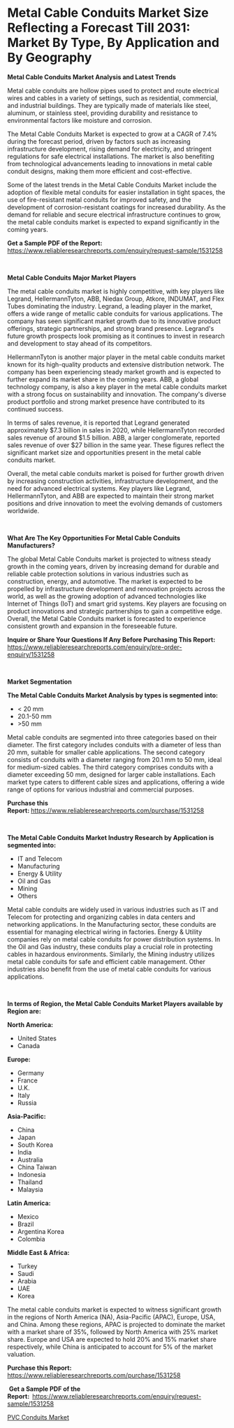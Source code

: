 <p><h1>Metal Cable Conduits Market Size Reflecting a Forecast Till 2031: Market By Type, By Application and By Geography</h1></p><p><strong>Metal Cable Conduits Market Analysis and Latest Trends</strong></p>
<p><p>Metal cable conduits are hollow pipes used to protect and route electrical wires and cables in a variety of settings, such as residential, commercial, and industrial buildings. They are typically made of materials like steel, aluminum, or stainless steel, providing durability and resistance to environmental factors like moisture and corrosion.</p><p>The Metal Cable Conduits Market is expected to grow at a CAGR of 7.4% during the forecast period, driven by factors such as increasing infrastructure development, rising demand for electricity, and stringent regulations for safe electrical installations. The market is also benefiting from technological advancements leading to innovations in metal cable conduit designs, making them more efficient and cost-effective.</p><p>Some of the latest trends in the Metal Cable Conduits Market include the adoption of flexible metal conduits for easier installation in tight spaces, the use of fire-resistant metal conduits for improved safety, and the development of corrosion-resistant coatings for increased durability. As the demand for reliable and secure electrical infrastructure continues to grow, the metal cable conduits market is expected to expand significantly in the coming years.</p></p>
<p><strong>Get a Sample PDF of the Report:&nbsp;</strong> <a href="https://www.reliableresearchreports.com/enquiry/request-sample/1531258">https://www.reliableresearchreports.com/enquiry/request-sample/1531258</a></p>
<p>&nbsp;</p>
<p><strong>Metal Cable Conduits Major Market Players</strong></p>
<p><p>The metal cable conduits market is highly competitive, with key players like Legrand, HellermannTyton, ABB, Niedax Group, Atkore, INDUMAT, and Flex Tubes dominating the industry. Legrand, a leading player in the market, offers a wide range of metallic cable conduits for various applications. The company has seen significant market growth due to its innovative product offerings, strategic partnerships, and strong brand presence. Legrand's future growth prospects look promising as it continues to invest in research and development to stay ahead of its competitors.</p><p>HellermannTyton is another major player in the metal cable conduits market known for its high-quality products and extensive distribution network. The company has been experiencing steady market growth and is expected to further expand its market share in the coming years. ABB, a global technology company, is also a key player in the metal cable conduits market with a strong focus on sustainability and innovation. The company's diverse product portfolio and strong market presence have contributed to its continued success.</p><p>In terms of sales revenue, it is reported that Legrand generated approximately $7.3 billion in sales in 2020, while HellermannTyton recorded sales revenue of around $1.5 billion. ABB, a larger conglomerate, reported sales revenue of over $27 billion in the same year. These figures reflect the significant market size and opportunities present in the metal cable conduits market.</p><p>Overall, the metal cable conduits market is poised for further growth driven by increasing construction activities, infrastructure development, and the need for advanced electrical systems. Key players like Legrand, HellermannTyton, and ABB are expected to maintain their strong market positions and drive innovation to meet the evolving demands of customers worldwide.</p></p>
<p>&nbsp;</p>
<p><strong>What Are The Key Opportunities For Metal Cable Conduits Manufacturers?</strong></p>
<p><p>The global Metal Cable Conduits market is projected to witness steady growth in the coming years, driven by increasing demand for durable and reliable cable protection solutions in various industries such as construction, energy, and automotive. The market is expected to be propelled by infrastructure development and renovation projects across the world, as well as the growing adoption of advanced technologies like Internet of Things (IoT) and smart grid systems. Key players are focusing on product innovations and strategic partnerships to gain a competitive edge. Overall, the Metal Cable Conduits market is forecasted to experience consistent growth and expansion in the foreseeable future.</p></p>
<p><strong>Inquire or Share Your Questions If Any Before Purchasing This Report:</strong> <a href="https://www.reliableresearchreports.com/enquiry/pre-order-enquiry/1531258">https://www.reliableresearchreports.com/enquiry/pre-order-enquiry/1531258</a></p>
<p>&nbsp;</p>
<p><strong>Market Segmentation</strong></p>
<p><strong>The Metal Cable Conduits Market Analysis by types is segmented into:</strong></p>
<p><ul><li>< 20 mm</li><li>20.1-50 mm</li><li>>50 mm</li></ul></p>
<p><p>Metal cable conduits are segmented into three categories based on their diameter. The first category includes conduits with a diameter of less than 20 mm, suitable for smaller cable applications. The second category consists of conduits with a diameter ranging from 20.1 mm to 50 mm, ideal for medium-sized cables. The third category comprises conduits with a diameter exceeding 50 mm, designed for larger cable installations. Each market type caters to different cable sizes and applications, offering a wide range of options for various industrial and commercial purposes.</p></p>
<p><strong>Purchase this Report:&nbsp;</strong><a href="https://www.reliableresearchreports.com/purchase/1531258">https://www.reliableresearchreports.com/purchase/1531258</a></p>
<p>&nbsp;</p>
<p><strong>The Metal Cable Conduits Market Industry Research by Application is segmented into:</strong></p>
<p><ul><li>IT and Telecom</li><li>Manufacturing</li><li>Energy & Utility</li><li>Oil and Gas</li><li>Mining</li><li>Others</li></ul></p>
<p><p>Metal cable conduits are widely used in various industries such as IT and Telecom for protecting and organizing cables in data centers and networking applications. In the Manufacturing sector, these conduits are essential for managing electrical wiring in factories. Energy & Utility companies rely on metal cable conduits for power distribution systems. In the Oil and Gas industry, these conduits play a crucial role in protecting cables in hazardous environments. Similarly, the Mining industry utilizes metal cable conduits for safe and efficient cable management. Other industries also benefit from the use of metal cable conduits for various applications.</p></p>
<p>&nbsp;</p>
<p><strong>In terms of Region, the Metal Cable Conduits Market Players available by Region are:</strong></p>
<p>
    <p> <strong> North America: </strong>
        <ul>
            <li>United States</li>
            <li>Canada</li>
        </ul>
        </p> 
    <p> <strong> Europe: </strong>
        <ul>
            <li>Germany</li>
            <li>France</li>
            <li>U.K.</li>
            <li>Italy</li>
            <li>Russia</li>
        </ul>
        </p> 
    <p> <strong> Asia-Pacific: </strong>
        <ul>
            <li>China</li>
            <li>Japan</li>
            <li>South Korea</li>
            <li>India</li>
            <li>Australia</li>
            <li>China Taiwan</li>
            <li>Indonesia</li>
            <li>Thailand</li>
            <li>Malaysia</li>
        </ul>
        </p> 
    <p> <strong> Latin America: </strong>
        <ul>
            <li>Mexico</li>
            <li>Brazil</li>
            <li>Argentina Korea</li>
            <li>Colombia</li>
        </ul>
        </p> 
    <p> <strong> Middle East & Africa: </strong>
        <ul>
            <li>Turkey</li>
            <li>Saudi</li>
            <li>Arabia</li>
            <li>UAE</li>
            <li>Korea</li>
        </ul>
    </p>
    </p>
<p><p>The metal cable conduits market is expected to witness significant growth in the regions of North America (NA), Asia-Pacific (APAC), Europe, USA, and China. Among these regions, APAC is projected to dominate the market with a market share of 35%, followed by North America with 25% market share. Europe and USA are expected to hold 20% and 15% market share respectively, while China is anticipated to account for 5% of the market valuation.</p></p>
<p><strong>Purchase this Report: </strong><a href="https://www.reliableresearchreports.com/purchase/1531258">https://www.reliableresearchreports.com/purchase/1531258</a></p>
<p>&nbsp;<strong>Get a Sample PDF of the Report:&nbsp;&nbsp;</strong><a href="https://www.reliableresearchreports.com/enquiry/request-sample/1531258">https://www.reliableresearchreports.com/enquiry/request-sample/1531258</a></p>
<p><strong></strong></p>
<p><p><a href="https://github.com/danielneavesallisons03mba/Market-Research-Report-List-1/blob/main/pvc-conduits-market.md">PVC Conduits Market</a></p></p>